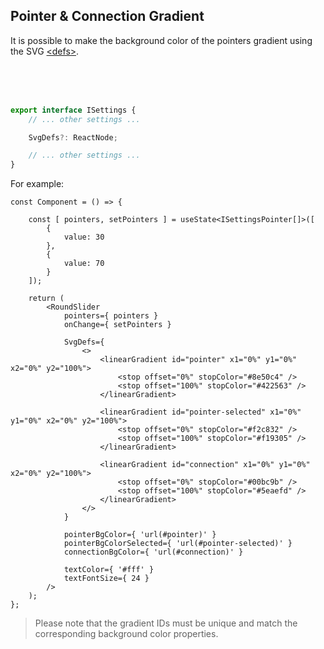 ## Pointer & Connection Gradient

It is possible to make the background color of the pointers gradient using the SVG [&lt;defs>](https://developer.mozilla.org/en-US/docs/Web/SVG/Element/defs).

<br/>
<div id="pointer-gradient-slider"></div>
<br/>
<br/>

```ts
export interface ISettings {
    // ... other settings ...

    SvgDefs?: ReactNode;

    // ... other settings ...
}
```

For example:

```tsx
const Component = () => {

    const [ pointers, setPointers ] = useState<ISettingsPointer[]>([
        {
            value: 30
        },
        {
            value: 70
        }
    ]);

    return (
        <RoundSlider
            pointers={ pointers }
            onChange={ setPointers }

            SvgDefs={
                <>
                    <linearGradient id="pointer" x1="0%" y1="0%" x2="0%" y2="100%">
                        <stop offset="0%" stopColor="#8e50c4" />
                        <stop offset="100%" stopColor="#422563" />
                    </linearGradient>

                    <linearGradient id="pointer-selected" x1="0%" y1="0%" x2="0%" y2="100%">
                        <stop offset="0%" stopColor="#f2c832" />
                        <stop offset="100%" stopColor="#f19305" />
                    </linearGradient>

                    <linearGradient id="connection" x1="0%" y1="0%" x2="0%" y2="100%">
                        <stop offset="0%" stopColor="#00bc9b" />
                        <stop offset="100%" stopColor="#5eaefd" />
                    </linearGradient>
                </>
            }

            pointerBgColor={ 'url(#pointer)' }
            pointerBgColorSelected={ 'url(#pointer-selected)' }
            connectionBgColor={ 'url(#connection)' }

            textColor={ '#fff' }
            textFontSize={ 24 }
        />
    );
};
```

> Please note that the gradient IDs must be unique and match the corresponding background color properties.